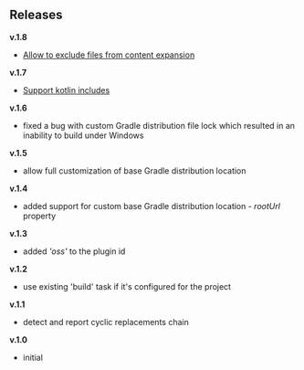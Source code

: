 ## Releases

**v.1.8**
* [Allow to exclude files from content expansion](https://github.com/denis-zhdanov/custom-gradle-dist-gradle-plugin/issues/2)

**v.1.7**
* [Support kotlin includes](https://github.com/denis-zhdanov/custom-gradle-dist-gradle-plugin/issues/1)

**v.1.6**
* fixed a bug with custom Gradle distribution file lock which resulted in an inability to build under Windows

**v.1.5**
* allow full customization of base Gradle distribution location

**v.1.4**
* added support for custom base Gradle distribution location - *rootUrl* property

**v.1.3**
* added *'oss'* to the plugin id

**v.1.2**
* use existing 'build' task if it's configured for the project

**v.1.1**  
* detect and report cyclic replacements chain

**v.1.0**
* initial